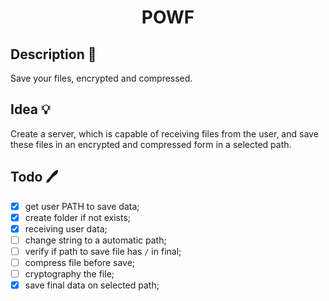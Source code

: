 <h1 align="center">POWF</h1>

## Description 📜
<p>Save your files, encrypted and compressed.</p>

## Idea 💡
<p>Create a server, which is capable of receiving files from the user, and save these files in an encrypted and compressed form in a selected path.</p>

## Todo 🖊️
- [x] get user PATH to save data;
- [x] create folder if not exists;
- [x] receiving user data;
- [ ] change string to a automatic path;
- [ ] verify if path to save file has `/` in final;
- [ ] compress file before save;
- [ ] cryptography the file;
- [x] save final data on selected path;
